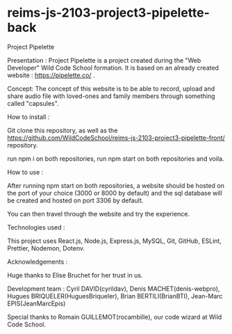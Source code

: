 # reims-js-2103-project3-pipelette-back

Project Pipelette

Presentation :
Project Pipelette is a project created during the "Web Developer" Wild Code School formation. It is based on an already created website : https://pipelette.co/ .


Concept:
The concept of this website is to be able to record, upload and share audio file with loved-ones and family members through something called "capsules".


How to install :

Git clone this repository, as well as the https://github.com/WildCodeSchool/reims-js-2103-project3-pipelette-front/ repository.

run npm i on both repositories,
run npm start on both repositories and voila.


How to use :

After running npm start on both repositories, a website should be hosted on the port of your choice (3000 or 8000 by default) and the sql database will be created and hosted on port 3306 by default.

You can then travel through the website and try the experience.


Technologies used : 

This project uses React.js, Node.js, Express.js, MySQL, Git, GitHub, ESLint, Prettier, Nodemon, Dotenv.



Acknowledgements : 

Huge thanks to Elise Bruchet for her trust in us.

Development team : Cyril DAVID(cyrildav), Denis MACHET(denis-webpro), Hugues BRIQUELER(HuguesBriqueler), Brian BERTILI(BrianBTI), Jean-Marc EPIS(JeanMarcEpis)

Special thanks to Romain GUILLEMOT(rocambille), our code wizard at Wild Code School.